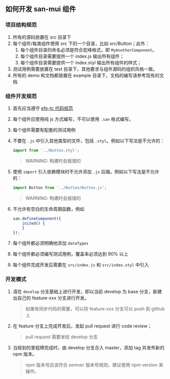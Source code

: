 ## 如何开发 san-mui 组件

### 项目结构规范

1. 所有的源码放置在 src 目录下
1. 每个组件/每类组件使用 src 下的一个目录，比如 src/Button；此外：
    1. 每个组件目录的命名必须是符合驼峰格式，即 `MyAnotherComponent`。
    1. 每个组件目录需要提供一个 index.js 输出所有组件；
    1. 每个组件目录需要提供一个 index.styl 输出所有组件的样式；
1. 测试用例需要放置在 test 目录下，其他要求与组件源码的组织风格一致。
1. 所有的 demo 和文档都放置在 example 目录下，文档的编写请参考现有的文档

### 组件开发规范

1. 首先应当遵守 [efe-tc 代码规范](https://github.com/ecomfe/spec)    
1. 每个组件应使用纯 js 方式编写，不可以使用 `.san` 格式编写。
1. 每个组件需要有配套的测试用例
1. 不要在 `.js` 中引入其他类型的文件，包括 `.styl`。例如以下写法是不允许的：

    ```js
    import from '../Button.styl';
    ```

    > WARNING: 构建时会报错的

1. 使用 `import` 引入依赖模块时不允许添加 `.js` 后缀。例如以下写法是不允许的：

    ```js
    import Button from '../Button/Button.js';
    ```

    > WARNING: 构建时会报错的

1. 不允许有空白的生命周期函数，例如

    ```js
    san.defineComponent({
        inited() {
        }
    });
    ```

1. 每个组件都必须明确地添加 `dataTypes`
1. 每个组件都必须编写测试用例，覆盖率必须达到 90% 以上
1. 每个组件完成开发后需要在 `src/index.js` 和 `src/index.styl` 中引入


### 开发模式

1. 请在 `develop` 分支基础上进行开发，即以当前 develop 为 base 分支，新建出自己的 feature-xxx 分支进行开发。

    > 如果有同步代码的需要，可以将 feature-xxx 分支可以 push 到 github 上

2. 在 feature 分支上完成开发后，发起 pull request 进行 code review；

    > pull request 需要发给 develop 分支

3. 当规划的里程牌完成时，由 develop 分支合入 master，添加 tag 并发布新的 npm 版本。

    > npm 版本号应该符合 semver 版本号规则，建议使用 npm version 来操作。

